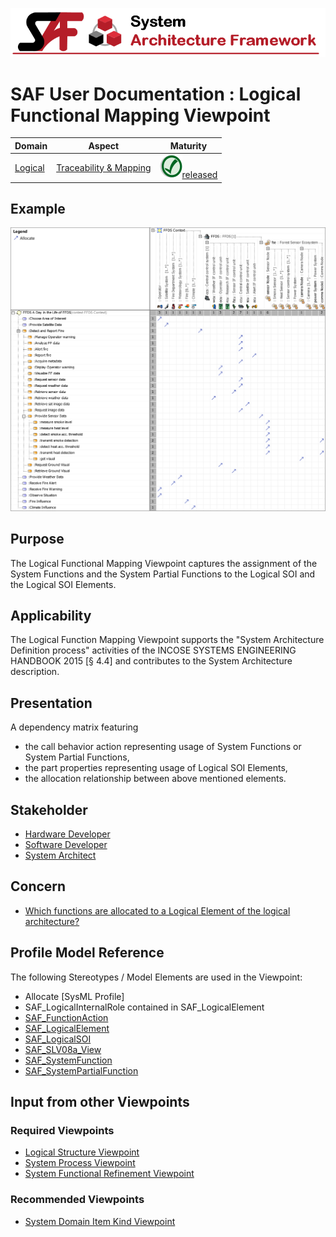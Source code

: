 ![System Architecture Framework](../diagrams/Banner_SAF.png)
# SAF User Documentation : Logical Functional Mapping Viewpoint
|**Domain**|**Aspect**|**Maturity**|
| --- | --- | --- |
|[Logical](../domains.md#Domain-Logical)|[Traceability & Mapping](../aspects.md#Aspect-Traceability-&-Mapping)|![Released](../diagrams/Symbol_confirmed.png )[released](../using-saf/maturity.md#released)|
## Example
![Logical-Functional-Mapping-Viewpoint-primary-example.svg](../diagrams/vp-examples/Logical-Functional-Mapping-Viewpoint-primary-example.svg)
## Purpose
The Logical Functional Mapping Viewpoint captures the assignment of the System Functions and the System Partial Functions to the Logical SOI and the Logical SOI Elements.
## Applicability
The Logical Function Mapping Viewpoint supports the "System Architecture Definition process" activities of the INCOSE SYSTEMS ENGINEERING HANDBOOK 2015 [§ 4.4] and contributes to the System Architecture description.
## Presentation
A dependency matrix featuring
* the call behavior action representing usage of System Functions or System Partial Functions,
* the part properties representing usage of Logical SOI Elements,
* the allocation relationship between above mentioned elements.

## Stakeholder
* [Hardware Developer](../stakeholders.md#Hardware-Developer)
* [Software Developer](../stakeholders.md#Software-Developer)
* [System Architect](../stakeholders.md#System-Architect)
## Concern
* [Which functions are allocated to a Logical Element of the logical architecture?](../concerns.md#_2021x_2_8710274_1674576759104_328839_23526)
## Profile Model Reference
The following Stereotypes / Model Elements are used in the Viewpoint:
* Allocate [SysML Profile]
* SAF_LogicalInternalRole contained in SAF_LogicalElement
* [SAF_FunctionAction](../stereotypes.md#SAF_FunctionAction)
* [SAF_LogicalElement](../stereotypes.md#SAF_LogicalElement)
* [SAF_LogicalSOI](../stereotypes.md#SAF_LogicalSOI)
* [SAF_SLV08a_View](../stereotypes.md#SAF_SLV08a_View)
* [SAF_SystemFunction](../stereotypes.md#SAF_SystemFunction)
* [SAF_SystemPartialFunction](../stereotypes.md#SAF_SystemPartialFunction)
## Input from other Viewpoints
### Required Viewpoints
* [Logical Structure Viewpoint](Logical-Structure-Viewpoint.md)
* [System Process Viewpoint](System-Process-Viewpoint.md)
* [System Functional Refinement Viewpoint](System-Functional-Refinement-Viewpoint.md)
### Recommended Viewpoints
* [System Domain Item Kind Viewpoint](System-Domain-Item-Kind-Viewpoint.md)
